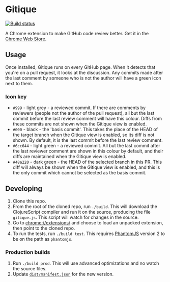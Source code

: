 # Gitique

[![Build status](https://travis-ci.org/smcgivern/gitique.svg?branch=master)][travis]

A Chrome extension to make GitHub code review better. Get it in the
[Chrome Web Store][webstore].

## Usage

Once installed, Gitique runs on every GitHub page. When it detects that you're on a pull
request, it looks at the discussion. Any commits made after the last comment by someone
who is not the author will have a green icon next to them.

### Icon key

* `#999` - light grey - a reviewed commit. If there are comments by reviewers (people not
  the author of the pull request), all but the last commit before the last review comment
  will have this colour. Diffs from these commits are not shown when the Gitique view is
  enabled.
* `#000` - black - the 'basis commit'. This takes the place of the HEAD of the target
  branch when the Gitique view is enabled, so its diff is not shown. By default, it is the
  last commit before the last review comment.
* `#6cc644` - light green - a reviewed commit. All but the last commit after the last
  reviewer comment are shown in this colour by default, and their diffs are maintained
  when the Gitique view is enabled.
* `#48a220` - dark green - the HEAD of the selected branch in this PR. This diff will
  always be shown when the Gitique view is enabled, and this is the only commit which
  cannot be selected as the basis commit.

## Developing

1. Clone this repo.
2. From the root of the cloned repo, run `./build`. This will download the ClojureScript
   compiler and run it on the source, producing the file `gitique.js`. This script will
   watch for changes in the source.
3. Go to [chrome://extensions/](chrome://extensions/) and choose to load an unpacked
   extension, then point to the cloned repo.
4. To run the tests, run `./build test`. This requires [PhantomJS](http://phantomjs.org/)
   version 2 to be on the path as `phantomjs`.

### Production builds

1. Run `./build prod`. This will use advanced optimizations and no watch the source files.
2. Update [`dist/manifest.json`](dist/manifest.json) for the new version.

[travis]: https://travis-ci.org/smcgivern/gitique
[webstore]: https://chrome.google.com/webstore/detail/gitique/mmjofndmajimmdkeejmmlfljclmghomk

